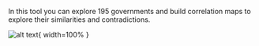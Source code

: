 In this tool you can explore 195 governments and build correlation maps to explore their similarities and contradictions.
                             
![alt text](animation.gif "preview"){ width=100% } 
             